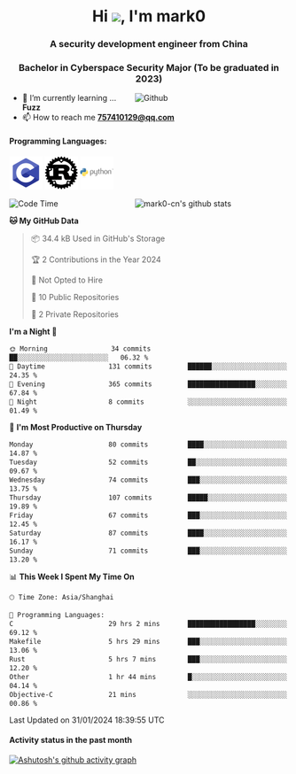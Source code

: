 <h1 align="center">Hi <img src="https://raw.githubusercontent.com/iampavangandhi/iampavangandhi/master/gifs/Hi.gif" width="30px">, I'm mark0</h1>

<h3 align="center">A security development engineer from China</h3>
<h3 align="center">Bachelor in Cyberspace Security Major (To be graduated in 2023)</h3>

<img width="55%" align="right" alt="Github" src="https://raw.githubusercontent.com/onimur/.github/master/.resources/git-header.svg" />

<!-- - 🔭 I’m currently working on **vKarma Webapp** -->
<!-- - 💬 Ask me about ... **Web Develpoment** -->
<!-- - 😄 Employement ... **Open for intern opportunities** -->
<!-- - ⚡ Fun fact ... **Anime**❤ -->
- 🌱 I’m currently learning ... **Fuzz**
- 📫 How to reach me **757410129@qq.com**
<!-- - 📨 Or reach me **757410129@qq.com** -->

<h4>Programming Languages: </h4>
<p align="left">
 <img style="margin: auto;" src="https://raw.githubusercontent.com/sachinverma53121/sachinverma53121/master/icons/c.png" alt=c width="60" height="60"/>
 <img style="margin: auto;" src="https://raw.githubusercontent.com/mark0-cn/blog_img/master/img/202309031232124.png" alt=cplusplus width="60" height="60"/>
 <img style="margin: auto;" src="https://raw.githubusercontent.com/sachinverma53121/sachinverma53121/master/icons/python.png" alt=python width="60" height="60"/>
</p>


<img width="55%" align="right" alt="mark0-cn's github stats" src="https://github-readme-stats.vercel.app/api?username=mark0-cn&show_icons=true&hide_border=true" />

<!--START_SECTION:waka-->
![Code Time](http://img.shields.io/badge/Code%20Time-1%2C687%20hrs%202%20mins-blue)

**🐱 My GitHub Data** 

> 📦 34.4 kB Used in GitHub's Storage 
 > 
> 🏆 2 Contributions in the Year 2024
 > 
> 🚫 Not Opted to Hire
 > 
> 📜 10 Public Repositories 
 > 
> 🔑 2 Private Repositories 
 > 
**I'm a Night 🦉** 

```text
🌞 Morning                34 commits          ██░░░░░░░░░░░░░░░░░░░░░░░   06.32 % 
🌆 Daytime                131 commits         ██████░░░░░░░░░░░░░░░░░░░   24.35 % 
🌃 Evening                365 commits         █████████████████░░░░░░░░   67.84 % 
🌙 Night                  8 commits           ░░░░░░░░░░░░░░░░░░░░░░░░░   01.49 % 
```
📅 **I'm Most Productive on Thursday** 

```text
Monday                   80 commits          ████░░░░░░░░░░░░░░░░░░░░░   14.87 % 
Tuesday                  52 commits          ██░░░░░░░░░░░░░░░░░░░░░░░   09.67 % 
Wednesday                74 commits          ███░░░░░░░░░░░░░░░░░░░░░░   13.75 % 
Thursday                 107 commits         █████░░░░░░░░░░░░░░░░░░░░   19.89 % 
Friday                   67 commits          ███░░░░░░░░░░░░░░░░░░░░░░   12.45 % 
Saturday                 87 commits          ████░░░░░░░░░░░░░░░░░░░░░   16.17 % 
Sunday                   71 commits          ███░░░░░░░░░░░░░░░░░░░░░░   13.20 % 
```


📊 **This Week I Spent My Time On** 

```text
🕑︎ Time Zone: Asia/Shanghai

💬 Programming Languages: 
C                        29 hrs 2 mins       █████████████████░░░░░░░░   69.12 % 
Makefile                 5 hrs 29 mins       ███░░░░░░░░░░░░░░░░░░░░░░   13.06 % 
Rust                     5 hrs 7 mins        ███░░░░░░░░░░░░░░░░░░░░░░   12.20 % 
Other                    1 hr 44 mins        █░░░░░░░░░░░░░░░░░░░░░░░░   04.14 % 
Objective-C              21 mins             ░░░░░░░░░░░░░░░░░░░░░░░░░   00.86 % 
```


 Last Updated on 31/01/2024 18:39:55 UTC
<!--END_SECTION:waka-->

<h4>Activity status in the past month</h4>

[![Ashutosh's github activity graph](https://github-readme-activity-graph.vercel.app/graph?username=mark0-cn&theme=dracula)](https://github.com/ashutosh00710/github-readme-activity-graph)

<!--
**mark0-cn/mark0-cn** is a ✨ _special_ ✨ repository because its `README.md` (this file) appears on your GitHub profile.

Here are some ideas to get you started:

- 🔭 I’m currently working on ...
- 🌱 I’m currently learning ...
- 👯 I’m looking to collaborate on ...
- 🤔 I’m looking for help with ...
- 💬 Ask me about ...
- 📫 How to reach me: ...
- 😄 Pronouns: ...
- ⚡ Fun fact: ...
-->
